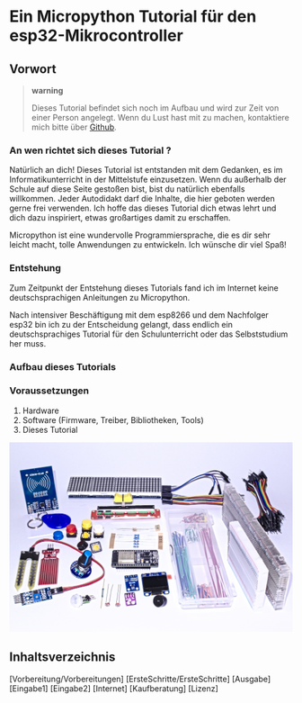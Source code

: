 Ein Micropython Tutorial für den esp32-Mikrocontroller
======================================================

Vorwort
-------

> **warning**
>
> Dieses Tutorial befindet sich noch im Aufbau und wird zur Zeit von
> einer Person angelegt. Wenn du Lust hast mit zu machen, kontaktiere
> mich bitte über
> [Github](https://github.com/Tasm-Devil/Micropython-Tutorial-for-esp32).

### An wen richtet sich dieses Tutorial ?

Natürlich an dich! Dieses Tutorial ist entstanden mit dem Gedanken, es
im Informatikunterricht in der Mittelstufe einzusetzen. Wenn du
außerhalb der Schule auf diese Seite gestoßen bist, bist du natürlich
ebenfalls willkommen. Jeder Autodidakt darf die Inhalte, die hier
geboten werden gerne frei verwenden. Ich hoffe das dieses Tutorial dich
etwas lehrt und dich dazu inspiriert, etwas großartiges damit zu
erschaffen.

Micropython ist eine wundervolle Programmiersprache, die es dir sehr
leicht macht, tolle Anwendungen zu entwickeln. Ich wünsche dir viel
Spaß!

### Entstehung

Zum Zeitpunkt der Entstehung dieses Tutorials fand ich im Internet keine
deutschsprachigen Anleitungen zu Micropython.

Nach intensiver Beschäftigung mit dem esp8266 und dem Nachfolger esp32
bin ich zu der Entscheidung gelangt, dass endlich ein deutschsprachiges
Tutorial für den Schulunterricht oder das Selbststudium her muss.

### Aufbau dieses Tutorials

### Voraussetzungen

1.  Hardware
2.  Software (Firmware, Treiber, Bibliotheken, Tools)
3.  Dieses Tutorial

![Bild von allen benötigten Hardware-Teilen](img/Teile.jpg)

Inhaltsverzeichnis
----------------
[Vorbereitung/Vorbereitungen]
[ErsteSchritte/ErsteSchritte]
[Ausgabe]
[Eingabe1]
[Eingabe2]
[Internet]
[Kaufberatung]
[Lizenz]
